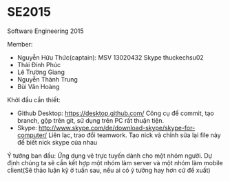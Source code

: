 # SE2015
Software Engineering 2015 

Member:
- Nguyễn Hữu Thức(captain): MSV 13020432 	Skype thuckechsu02 
- Thái Đính Phúc
- Lê Trường Giang
- Nguyễn Thành Trung
- Bùi Văn Hoàng

Khởi đầu cần thiết:
- Github Desktop: https://desktop.github.com/
	Công cụ để commit, tạo branch, gộp trên git, sử dụng trên PC rất thuận tiện.
- Skype: http://www.skype.com/de/download-skype/skype-for-computer/
	Liên lạc, trao đổi teamwork. Tạo nick và chỉnh sửa lại file này để biết nick skype của nhau
	
Ý tưởng ban đầu: Ứng dụng vẽ trực tuyến dành cho một nhóm người. Dự định chúng ta sẽ cần kết hợp một nhóm làm server và một nhóm làm mobile client(Sẽ thảo luận kỹ ở tuần sau, nếu ai có ý tưởng hay hơn cứ đề xuất)
